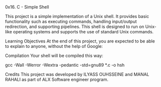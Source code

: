 
0x16. C - Simple Shell

This project is a simple implementation of a Unix shell. It provides basic functionality such as executing commands, handling input/output redirection, and supporting pipelines. This shell is designed to run on Unix-like operating systems and supports the use of standard Unix commands.


Learning Objectives
At the end of this project, you are expected to be able to explain to anyone, without the help of Google:



Compilation
Your shell will be compiled this way:

gcc -Wall -Werror -Wextra -pedantic -std=gnu89 *.c -o hsh


Credits
This project was developed by ILYASS OUHSSEINE and MANAL RAHALI  as part of ALX Software engineer  program.


